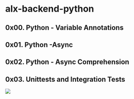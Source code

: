 # alx-backend-python
## 0x00. Python - Variable Annotations
## 0x01. Python -Async
## 0x02. Python - Async Comprehension
## 0x03. Unittests and Integration Tests
![](https://s3.amazonaws.com/alx-intranet.hbtn.io/uploads/medias/2020/1/f088970b450e82c881ea.gif?X-Amz-Algorithm=AWS4-HMAC-SHA256&amp;X-Amz-Credential=AKIARDDGGGOUSBVO6H7D%2F20230727%2Fus-east-1%2Fs3%2Faws4_request&amp;X-Amz-Date=20230727T081217Z&amp;X-Amz-Expires=86400&amp;X-Amz-SignedHeaders=host&amp;X-Amz-Signature=588b186f937857f0c19798f4625a4c2d0bdcbe51b487b96005254be0b59b6fe1)
##